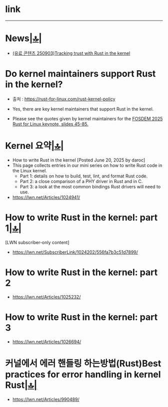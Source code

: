 # link


<hr />

# News[|🔝|](#link)
- [(유료 콘텐츠 250903)Tracking trust with Rust in the kernel](https://lwn.net/SubscriberLink/1034603/5dcfecdd5e3af0c2/)


# Do kernel maintainers support Rust in the kernel?
- 출처 : https://rust-for-linux.com/rust-kernel-policy
- Yes, there are key kernel maintainers that support Rust in the kernel.

- Please see the quotes given by kernel maintainers for the [FOSDEM 2025 Rust for Linux keynote, slides 45-85.](https://fosdem.org/2025/events/attachments/fosdem-2025-6507-rust-for-linux/slides/237976/2025-02-0_iwSaMYM.pdf)

# Kernel 요약[|🔝|](#link)
- How to write Rust in the kernel [Posted June 20, 2025 by daroc]
- This page collects entries in our mini series on how to write Rust code in the Linux kernel.
  - Part 1: details on how to build, test, lint, and format Rust code.
  - Part 2: a close comparison of a PHY driver in Rust and in C.
  - Part 3: a look at the most common bindings Rust drivers will need to use.
- https://lwn.net/Articles/1024941/

# How to write Rust in the kernel: part 1[|🔝|](#link)
[LWN subscriber-only content]
- https://lwn.net/SubscriberLink/1024202/556fa7b3c51d7899/

# How to write Rust in the kernel: part 2
- https://lwn.net/Articles/1025232/

# How to write Rust in the kernel: part 3
- https://lwn.net/Articles/1026694/

# 커널에서 에러 핸들링 하는방법(Rust)Best practices for error handling in kernel Rust[|🔝|](#link)
- https://lwn.net/Articles/990489/
